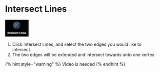 # Intersect Lines

![](../.gitbook/assets/intersectlines.jpg)

1. Click Intersect Lines, and select the two edges you would like to intersect.
2. The two edges will be extended and intersect towards onto one vertex.

{% hint style="warning" %}
Video is needed
{% endhint %}

